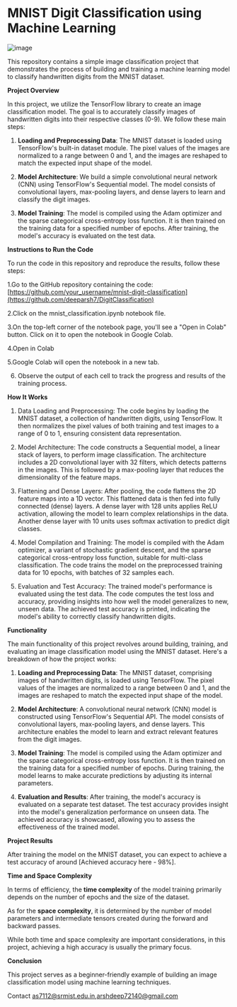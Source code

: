 # MNIST Digit Classification using Machine Learning 
![image](https://github.com/deeparsh7/DigitClassification/assets/121679549/a9ca4a99-b7d8-48fd-9eb7-684bbf624ead)


This repository contains a simple image classification project that demonstrates the process of building and training a machine learning model to classify handwritten digits from the MNIST dataset.

**Project Overview**

In this project, we utilize the TensorFlow library to create an image classification model. The goal is to accurately classify images of handwritten digits into their respective classes (0-9). We follow these main steps:

1. **Loading and Preprocessing Data**: The MNIST dataset is loaded using TensorFlow's built-in dataset module. The pixel values of the images are normalized to a range between 0 and 1, and the images are reshaped to match the expected input shape of the model.

2. **Model Architecture**: We build a simple convolutional neural network (CNN) using TensorFlow's Sequential model. The model consists of convolutional layers, max-pooling layers, and dense layers to learn and classify the digit images.

3. **Model Training**: The model is compiled using the Adam optimizer and the sparse categorical cross-entropy loss function. It is then trained on the training data for a specified number of epochs. After training, the model's accuracy is evaluated on the test data.

**Instructions to Run the Code**

To run the code in this repository and reproduce the results, follow these steps:

1.Go to the GitHub repository containing the code: [https://github.com/your_username/mnist-digit-classification](https://github.com/deeparsh7/DigitClassification)

2.Click on the mnist_classification.ipynb notebook file.

3.On the top-left corner of the notebook page, you'll see a "Open in Colab" button. Click on it to open the notebook in Google Colab.

4.Open in Colab

5.Google Colab will open the notebook in a new tab. 

6. Observe the output of each cell to track the progress and results of the training process.

**How It Works**

1. Data Loading and Preprocessing: The code begins by loading the MNIST dataset, a collection of handwritten digits, using TensorFlow. It then normalizes the pixel values of both training and test images to a range of 0 to 1, ensuring consistent data representation.

2. Model Architecture: The code constructs a Sequential model, a linear stack of layers, to perform image classification. The architecture includes a 2D convolutional layer with 32 filters, which detects patterns in the images. This is followed by a max-pooling layer that reduces the dimensionality of the feature maps.

3. Flattening and Dense Layers: After pooling, the code flattens the 2D feature maps into a 1D vector. This flattened data is then fed into fully connected (dense) layers. A dense layer with 128 units applies ReLU activation, allowing the model to learn complex relationships in the data. Another dense layer with 10 units uses softmax activation to predict digit classes.

4. Model Compilation and Training: The model is compiled with the Adam optimizer, a variant of stochastic gradient descent, and the sparse categorical cross-entropy loss function, suitable for multi-class classification. The code trains the model on the preprocessed training data for 10 epochs, with batches of 32 samples each.

5. Evaluation and Test Accuracy: The trained model's performance is evaluated using the test data. The code computes the test loss and accuracy, providing insights into how well the model generalizes to new, unseen data. The achieved test accuracy is printed, indicating the model's ability to correctly classify handwritten digits.

**Functionality**

The main functionality of this project revolves around building, training, and evaluating an image classification model using the MNIST dataset. Here's a breakdown of how the project works:

1. **Loading and Preprocessing Data**: The MNIST dataset, comprising images of handwritten digits, is loaded using TensorFlow. The pixel values of the images are normalized to a range between 0 and 1, and the images are reshaped to match the expected input shape of the model.

2. **Model Architecture**: A convolutional neural network (CNN) model is constructed using TensorFlow's Sequential API. The model consists of convolutional layers, max-pooling layers, and dense layers. This architecture enables the model to learn and extract relevant features from the digit images.

3. **Model Training**: The model is compiled using the Adam optimizer and the sparse categorical cross-entropy loss function. It is then trained on the training data for a specified number of epochs. During training, the model learns to make accurate predictions by adjusting its internal parameters.

4. **Evaluation and Results**: After training, the model's accuracy is evaluated on a separate test dataset. The test accuracy provides insight into the model's generalization performance on unseen data. The achieved accuracy is showcased, allowing you to assess the effectiveness of the trained model.

**Project Results**

After training the model on the MNIST dataset, you can expect to achieve a test accuracy of around [Achieved accuracy here - 98%].

**Time and Space Complexity**

In terms of efficiency, the **time complexity** of the model training primarily depends on the number of epochs and the size of the dataset. 

As for the **space complexity**, it is determined by the number of model parameters and intermediate tensors created during the forward and backward passes.

 While both time and space complexity are important considerations, in this project, achieving a high accuracy is usually the primary focus.

**Conclusion**

This project serves as a beginner-friendly example of building an image classification model using machine learning techniques. 

Contact
as7112@srmist.edu.in,arshdeep72140@gmail.com

